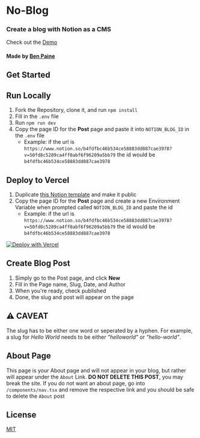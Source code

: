 # No-Blog
### Create a blog with Notion as a CMS  

Check out the [Demo](https://noblog-demo.vercel.app/)  

#### Made by [Ben Paine](https://twitter.com/bnpneio)
  
## Get Started

## Run Locally

1. Fork the Repository, clone it, and run `npm install`
2. Fill in the `.env` file
3. Run `npm run dev`
4. Copy the page ID for the **Post** page and paste it into `NOTION_BLOG_ID` in the `.env` file  
   - Example: if the url is `https://www.notion.so/b4fdfbc46b534ce58883dd887cae3978?v=50fd8c5289ca4ff0abf6f96209a5bb79` the id would be `b4fdfbc46b534ce58883dd887cae3978`

## Deploy to Vercel

1. Duplicate [this Notion template](https://www.notion.so/b4fdfbc46b534ce58883dd887cae3978?v=50fd8c5289ca4ff0abf6f96209a5bb79) and make it public
2. Copy the page ID for the **Post** page and create a new Environment Variable when prompted called `NOTION_BLOG_ID` and paste the id 
   - Example: if the url is `https://www.notion.so/b4fdfbc46b534ce58883dd887cae3978?v=50fd8c5289ca4ff0abf6f96209a5bb79` the id would be `b4fdfbc46b534ce58883dd887cae3978`
   
[![Deploy with Vercel](https://vercel.com/button)](https://vercel.com/new/project?template=https://github.com/bnpne/noblog/tree/master&env=NOTION_BLOG_ID&envDescription=Required+env+values+for+deploying&envLink=https://github.com/bnpne/noblog#deploy-to-vercel)

## Create Blog Post

1. Simply go to the Post page, and click **New**
2. Fill in the Page name, Slug, Date, and Author
3. When you're ready, check published
4. Done, the slug and post will appear on the page

## ⚠️ CAVEAT

The slug has to be either one word or seperated by a hyphen. For example, a slug for *Hello World* needs to be either *"helloworld"* or *"hello-world"*.

## About Page

This page is your About page and will not appear in your blog, but rather will appear under the `About` Link. **DO NOT DELETE THIS POST**, you may break the site. If you do not want an about page, go into `/components/nav.tsx` and remove the respective link and you should be safe to delete the `About` post
   
## License
[MIT](./LICENSE)
